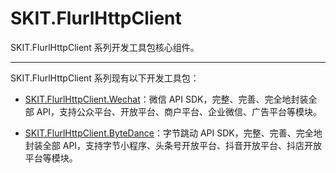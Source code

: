 ﻿# SKIT.FlurlHttpClient

SKIT.FlurlHttpClient 系列开发工具包核心组件。

---

SKIT.FlurlHttpClient 系列现有以下开发工具包：

-   [SKIT.FlurlHttpClient.Wechat](https://github.com/fudiwei/DotNetCore.SKIT.FlurlHttpClient.Wechat)：微信 API SDK，完整、完善、完全地封装全部 API，支持公众平台、开放平台、商户平台、企业微信、广告平台等模块。

-   [SKIT.FlurlHttpClient.ByteDance](https://github.com/fudiwei/DotNetCore.SKIT.FlurlHttpClient.ByteDance)：字节跳动 API SDK，完整、完善、完全地封装全部 API，支持字节小程序、头条号开放平台、抖音开放平台、抖店开放平台等模块。

